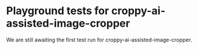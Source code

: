 # Playground tests for croppy-ai-assisted-image-cropper
We are still awaiting the first test run for croppy-ai-assisted-image-cropper.
